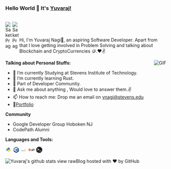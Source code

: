 
### Hello World 👋 It's [Yuvaraj!](https://github.com/yuvi55)

<br/>



<a href="https://www.linkedin.com/in/yuvaraj-nagi-91702b173">
<img align="left" alt="Saket Prag" width="22px" src="https://cdn.jsdelivr.net/npm/simple-icons@v3/icons/linkedin.svg" />
</a>
<a href="https://www.instagram.com/sakigo_09/">
<img align="left" alt="Saket Prag" width="22px" src="https://cdn.jsdelivr.net/npm/simple-icons@v3/icons/instagram.svg" />
</a>
<br />

<br />

Hi, I'm Yuvaraj Nagi🙌, an aspiring Software Developer. Apart from that I love getting involved in Problem Solving and talking about Blockchain and CryptoCurrencies 🪙.❤✌


<img align="right" alt="GIF" src="https://media.giphy.com/media/USV0ym3bVWQJJmNu3N/giphy.gif" />


**Talking about Personal Stuffs:**

- 🔭 I’m currently Studying at Stevens Institute of Technology.
- 🌱 I’m currently learning Rust.
- 👯 Part of Developer Community.
- 💬 Ask me about anything , Would love to answer them.✌
- 📫 How to reach me: Drop me an email on ynagi@stevens.edu
- 📝[Portfolio](https://github.com/yuvi55)



**Community**
- Google Developer Group Hoboken NJ
- CodePath Alumni


**Languages and Tools:**


<code><img height="20" src="https://raw.githubusercontent.com/github/explore/80688e429a7d4ef2fca1e82350fe8e3517d3494d/topics/python/python.png"></code>
<code><img height="20" src="https://raw.githubusercontent.com/github/explore/80688e429a7d4ef2fca1e82350fe8e3517d3494d/topics/cpp/cpp.png"></code>
<code><img height="20" src="https://raw.githubusercontent.com/github/explore/80688e429a7d4ef2fca1e82350fe8e3517d3494d/topics/mysql/mysql.png"></code>
<code><img height="20" src="https://raw.githubusercontent.com/github/explore/80688e429a7d4ef2fca1e82350fe8e3517d3494d/topics/git/git.png"></code>
<code><img height="20" src="https://raw.githubusercontent.com/github/explore/80688e429a7d4ef2fca1e82350fe8e3517d3494d/topics/terminal/terminal.png"></code>

![Yuvaraj's github stats](https://github-readme-stats.vercel.app/api?username=yuvi55&show_icons=true&hide_border=true)
view rawBlog hosted with ❤ by GitHub
